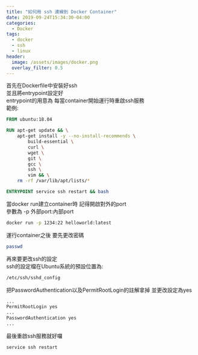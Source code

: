 ```yaml
---
title: "如何用 ssh 連線到 Docker Container"
date: 2019-09-24T15:34:30-04:00
categories:
  - Docker
tags:
  - docker
  - ssh
  - linux
header:
  image: /assets/images/docker.png
  overlay_filter: 0.5
---
```

<!-- # 如何用 ssh 連線到 Docker Container -->

首先在Dockerfile中安裝好ssh
<br>
並且將entrypoint設定好
<br>
entrypoint的用意為 每當container開始運行時重啟ssh服務
<br>
範例:
```dockerfile
FROM ubuntu:18.04

RUN apt-get update && \
    apt-get install -y --no-install-recommends \
        build-essential \
        curl \
        wget \
        git \
        gcc \
        ssh \
        vim && \
    rm -rf /var/lib/apt/lists/*

ENTRYPOINT service ssh restart && bash
```

當docker run建立container時 記得開啟對外的port
<br>
參數為 -p 外部port:內部port

```bash
docker run -p 1234:22 helloworld:latest
```


運行container之後 要先更改密碼
```bash
passwd
```
再來要更改ssh的設定
<br>
ssh的設定檔在Ubuntu系統的預設位置為:
<br>
```bash
/etc/ssh/sshd_config
```
把PasswordAuthentication以及PermitRootLogin的註解拿掉 並更改設定為yes
``` xml
...
PermitRootLogin yes
...
PasswordAuthentication yes
...
```
最後重啟ssh服務就好囉
```bash
service ssh restart
```